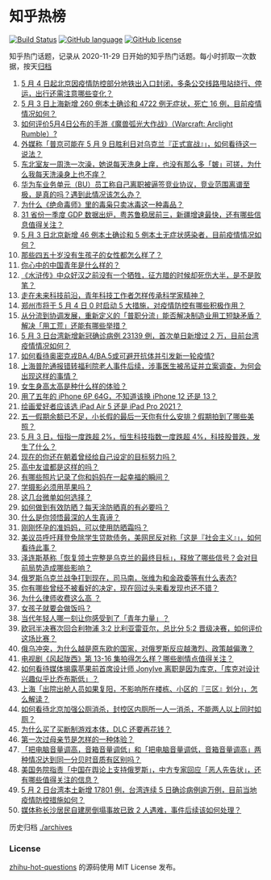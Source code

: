# 知乎热榜
[![Build Status](https://github.com/ToWeLong/zhihu-hot-questions/workflows/CI/badge.svg)](https://github.com/ToWeLong/zhihu-hot-questions/actions)
[![GitHub language](https://img.shields.io/badge/language-golang-orange.svg)](https://golang.org/)
[![GitHub license](https://img.shields.io/github/license/ToWeLong/zhihu-hot-questions)](https://github.com/ToWeLong/zhihu-hot-questions/blob/main/LICENSE)

知乎热门话题，记录从 2020-11-29 日开始的知乎热门话题。每小时抓取一次数据，按天[归档](./archives)

<!-- BEGIN -->

1. [5 月 4 日起北京因疫情防控部分地铁出入口封闭，多条公交线路甩站绕行、停运，出行还需注意哪些变化？](https://www.zhihu.com/question/531265262)
1. [5 月 3 日上海新增 260 例本土确诊和 4722 例无症状，死亡 16 例，目前疫情情况如何？](https://www.zhihu.com/question/531265944)
1. [如何评价5月4日公布的手游《魔兽弧光大作战》（Warcraft: Arclight Rumble）?](https://www.zhihu.com/question/531250382)
1. [外媒称「普京可能在 5 月 9 日胜利日对乌克兰『正式宣战』」，如何看待这一说法？](https://www.zhihu.com/question/531188246)
1. [东北室友一周洗一次澡，她说每天洗身上痒，也没有那么多「皴」可搓，为什么我每天洗澡身上也不痒？](https://www.zhihu.com/question/529260925)
1. [华为车业务单元（BU）员工称自己离职被逼签竞业协议，竞业范围离谱至极，是真的吗？遇到此情况该怎么办？](https://www.zhihu.com/question/512030697)
1. [为什么《绝命毒师》里的毒枭只卖冰毒这一种毒品？](https://www.zhihu.com/question/368937858)
1. [31 省份一季度 GDP 数据出炉，粤苏鲁稳居前三，新疆增速最快，还有哪些信息值得关注？](https://www.zhihu.com/question/531025112)
1. [5 月 3 日北京新增 46 例本土确诊和 5 例本土无症状感染者，目前疫情情况如何？](https://www.zhihu.com/question/531266164)
1. [那些四五十岁没有生孩子的女性都怎么样了？](https://www.zhihu.com/question/375272898)
1. [你心中的中国青年是什么样的？](https://www.zhihu.com/question/531168407)
1. [《水浒传》中众好汉之前没有一个牺牲，征方腊的时候却死伤大半，是不是败笔？](https://www.zhihu.com/question/397776865)
1. [走在未来科技前沿，青年科技工作者怎样传承科学家精神？](https://www.zhihu.com/question/530430669)
1. [郑州市将于 5 月 4 日 0 时启动 5 大措施，对疫情防控有哪些积极作用？](https://www.zhihu.com/question/531207724)
1. [从分流到协调发展，重新定义的「普职分流」能否解决制造业用工短缺矛盾？解决「用工荒」还能有哪些举措？](https://www.zhihu.com/question/530477391)
1. [5 月 3 日台湾新增新冠确诊病例 23139 例，首次单日新增过 2 万，目前台湾疫情情况如何？](https://www.zhihu.com/question/531194831)
1. [如何看待奥密克戎BA.4/BA.5或可避开抗体并引发新一轮疫情?](https://www.zhihu.com/question/531090792)
1. [上海普陀通报错转福利院老人事件后续，涉事医生被吊证并立案调查，为何会出现这样的事情？](https://www.zhihu.com/question/531053623)
1. [女生身高太高是种什么样的体验？](https://www.zhihu.com/question/394694305)
1. [用了五年的 iPhone 6P 64G，不知道该换 iPhone 12 还是 13？](https://www.zhihu.com/question/530748384)
1. [绘画爱好者应该选 iPad Air 5 还是 iPad Pro 2021？](https://www.zhihu.com/question/530369913)
1. [五一假期余额已不足，小长假的最后一天你有什么安排？假期拍到了哪些美照？](https://www.zhihu.com/question/531266789)
1. [5 月 3 日，恒指一度跌超 2%，恒生科技指数一度跌超 4%，科技股普跌，发生了什么？](https://www.zhihu.com/question/531140879)
1. [现在的你还在朝着曾经给自己设定的目标努力吗？](https://www.zhihu.com/question/530646848)
1. [高中友谊都是这样的吗？](https://www.zhihu.com/question/531136779)
1. [有哪些照片记录了你和妈妈在一起幸福的瞬间？](https://www.zhihu.com/question/530111461)
1. [学摄影必须用苹果吗？](https://www.zhihu.com/question/524458128)
1. [这几台微单如何选择？](https://www.zhihu.com/question/529600158)
1. [如何做到有效防晒？每天涂防晒真的有必要吗？](https://www.zhihu.com/question/518440374)
1. [什么是你领悟最深的人生真谛？](https://www.zhihu.com/question/363358319)
1. [刚刚怀孕的准妈妈，可以使用防晒霜吗？](https://www.zhihu.com/question/460233545)
1. [美议员呼吁拜登免除学生贷款债务，美网民反对称「这是『社会主义』」，如何看待此事？](https://www.zhihu.com/question/531035094)
1. [泽连斯基称「恢复领土完整是乌克兰的最终目标」，释放了哪些信号？会对目前局势造成哪些影响？](https://www.zhihu.com/question/531265671)
1. [俄罗斯乌克兰战争打到现在，司马南，张维为和金政委等有什么表态?](https://www.zhihu.com/question/531161591)
1. [你有哪些曾经不被看好的决定，现在回过头来看发现也还不错？](https://www.zhihu.com/question/530484823)
1. [为什么律师收费这么高 ？](https://www.zhihu.com/question/514331451)
1. [女孩子就要会做饭吗？](https://www.zhihu.com/question/531140736)
1. [当代年轻人哪一刻让你感受到了「青年力量」？](https://www.zhihu.com/question/530628219)
1. [欧冠半决赛次回合利物浦 3:2 比利亚雷亚尔，总比分 5:2 晋级决赛，如何评价这场比赛？](https://www.zhihu.com/question/531260874)
1. [俄乌冲突，为什么越是原东欧的国家，对俄罗斯反应越激烈、政策越偏激？](https://www.zhihu.com/question/530320065)
1. [电视剧《风起陇西》第 13-16 集拍得怎么样？哪些剧情点值得关注？](https://www.zhihu.com/question/531068148)
1. [如何看待媒体揭露苹果前首席设计师 JonyIve 离职是因为库克，「库克对设计兴趣似乎比乔布斯低」？](https://www.zhihu.com/question/531100796)
1. [上海「出院出舱人员如果复阳，不影响所在楼栋、小区的『三区』划分」，怎么解读？](https://www.zhihu.com/question/531279513)
1. [如何看待北京加强公厕消杀，封控区内厕所一人一消杀，不能两人以上同时如厕？](https://www.zhihu.com/question/531264721)
1. [为什么买了买断制游戏本体，DLC 还要再花钱？](https://www.zhihu.com/question/527651868)
1. [第一次过母亲节是怎样的一种体验？](https://www.zhihu.com/question/530124118)
1. [「把电脑音量调高，音箱音量调低」和「把电脑音量调低，音箱音量调高」两种情况达到同一分贝时音质有区别吗？](https://www.zhihu.com/question/30251350)
1. [美国务院指责「中国在舆论上支持俄罗斯」，中方专家回应「恶人先告状」，还有哪些值得关注的信息？](https://www.zhihu.com/question/531176213)
1. [5 月 2 日台湾本土新增 17801 例，台湾连续 5 日确诊病例逾万例，目前当地疫情防控措施如何？](https://www.zhihu.com/question/531137126)
1. [媒体称长沙居民自建房倒塌事故已致 2 人遇难，事件后续该如何处理？](https://www.zhihu.com/question/531198430)

<!-- END -->

历史归档 [./archives](./archives)


### License
[zhihu-hot-questions](https://github.com/towelong/zhihu-hot-questions) 的源码使用 MIT License 发布。
